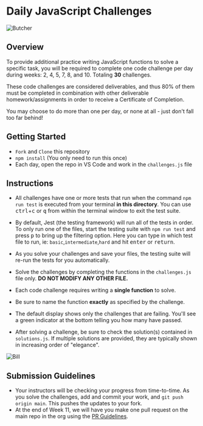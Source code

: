 # Daily JavaScript Challenges

![Butcher](https://external-content.duckduckgo.com/iu/?u=https%3A%2F%2Fmedia.giphy.com%2Fmedia%2FVLuwvjBCZ27cY%2Fgiphy-downsized-large.gif&f=1&nofb=1)


## Overview

To provide additional practice writing JavaScript functions to solve a specific task, you will be required to complete one code challenge per day during weeks: 2, 4, 5, 7, 8, and 10. Totaling **30** challenges.

These code challenges are considered deliverables, and thus 80% of them must be completed in combination with other deliverable homework/assignments in order to receive a Certificate of Completion.

You may choose to do more than one per day, or none at all - just don't fall too far behind!


## Getting Started

- `Fork` and `Clone` this repository
- `npm install` (You only need to run this once)
- Each day, open the repo in VS Code and work in the `challenges.js` file


## Instructions

- All challenges have one or more tests that run when the command `npm run test` is executed from your terminal **in this directory**. You can use <kbd>ctrl</kbd>+<kbd>c</kbd> or <kbd>q</kbd> from within the terminal window to exit the test suite.

- By default, Jest (the testing framework) will run all of the tests in order. To only run one of the files, start the testing suite with `npm run test` and press <kbd>p</kbd> to bring up the filtering option. Here you can type in which test file to run, ie: `basic`,`intermediate`,`hard` and hit <kbd>enter</kbd> or <kbd>return</kbd>.

- As you solve your challenges and save your files, the testing suite will re-run the tests for you automatically.

- Solve the challenges by completing the functions in the `challenges.js` file only. **DO NOT MODIFY ANY OTHER FILE.**

- Each code challenge requires writing a **single function** to solve.

- Be sure to name the function **exactly** as specified by the challenge.

- The default display shows only the challenges that are failing. You'll see a green indicator at the bottom telling you how many have passed.

- After solving a challenge, be sure to check the solution(s) contained in `solutions.js`. If multiple solutions are provided, they are typically shown in increasing order of "elegance".

![Bill](https://external-content.duckduckgo.com/iu/?u=https%3A%2F%2Fmedia1.tenor.com%2Fimages%2Fde49fb1f5de8f8c9d8f49a3031b90993%2Ftenor.gif%3Fitemid%3D7919605&f=1&nofb=1)


## Submission Guidelines

- Your instructors will be checking your progress from time-to-time. As you solve the challenges, add and commit your work, and `git push origin main`. This pushes the updates to your fork.
- At the end of Week 11, we will have you make one pull request on the main repo in the org using the [PR Guidelines](https://github.com/SEB-6-Bahrain/pr_template).
